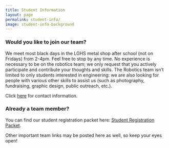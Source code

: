 ```yaml
---
title: Student Information
layout: page
permalink: student-info/
image: student-info-background
---
```


### Would you like to join our team?

We meet most black days in the LGHS metal shop after school (not on Fridays) from 2-4pm. Feel free to stop by any time. No experience is necessary to be on the robotics team; we only request that you actively participate and contribute your thoughts and skills. The Robotics team isn’t limited to only students interested in engineering: we are also looking for people with various other skills to assist us (such as photography, fundraising, graphic design, public outreach, etc.).

Click [here](/contact-info) for contact information.

### Already a team member?

You can find our student registration packet here:
[Student Registration Packet](/files/student_registration_packet.pdf).

Other important team links may be posted here as well, so keep your eyes open!
